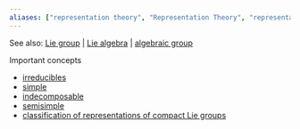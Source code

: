 ```yaml
---
aliases: ["representation theory", "Representation Theory", "representations", "representation"]
---
```


See also: [Lie group](Lie%20group) | [Lie algebra](Lie%20algebra) | [algebraic group](algebraic%20group)

Important concepts

- [irreducibles](irreducibles)
- [simple](simple)
- [indecomposable](indecomposable)
- [semisimple](semisimple)
- [classification of representations of compact Lie groups](classification%20of%20representations%20of%20compact%20Lie%20groups)